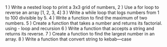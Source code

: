 1 ) Write a nested loop to print a 3x3 grid of numbers,
2 ) Use a for loop to reverse an array [1, 2, 3, 4]
3 ) Write a while loop that logs numbers from 1 to 100 divisible by 5.
4 ) Write a function to find the maximum of two numbers.
5 ) Create a function that takes a number and returns its factorial. using - loop and recursion
6 ) Write a function that accepts a string and returns its reverse.
7 ) Create a function to find the largest number in an array.
8 ) Write a function that convert string to kebab—case


<script>
  //   // 1)
  //   const name = "John";
  //    this.name = "Jane";
  //     const printName = () => {
  //   console.log(this.name);
  //   }
  //   printName.call({name: "Joe"});

  // //   2) Cut array length -
  // const arr = [1, 345 , 50, 20 , 36 , 7855, 59, 455, 5]
  // arr.length = 5
  // console.log('arr.length', arr)

  // // 3) sum of array element -
  // const a = [1,2,3,4,5,6,7,8,9,10]
  // const sum = a.reduce((a, b) => a + b ,0) // 0 is a initial value
  // console.log('sum', sum)

  // // 4) remove duplicate values -
  // const a = [1,1,1,2,2,2,3,4,5,6,6,7,8,9,9,10,10]
  // const duplicate = [...new Set(a)]
  // console.log('duplicate', duplicate)

  // 5)
  // let x=10;
  // // x = (x++, x) //output 11
  // // x = (x++, 5) //output 5  //its take 2nd or last value
  // // y = 50
  // // x = (x++, y) // output 50
  // x = (x+=20) // output 30
  // console.warn(x);

  // 6) Convert this string into array -
  // let str = "Hello, My Self Tarun shah"
  // let arr = str.split(" ") // split in words
  // let arr = str.split("") // split in single character
  // let arr = [...str] // split in single character
  // console.log('arr', arr)

  // 7) Remove a from this string -
  //   let str = "Hello, My Self Tarun shah"
  //   str = str.replace("a", "") // remove only first a
  //   str = str.replace(/a/g, "") // remove all a
  //   console.log('str -', str)

  //   // 8) show only tarun from this string -
  //   let str = "Hello, My Self Tarun shah";
  //   str = str.substring(15, 21);
  //   console.log("str -", str);

  //   // 9) show only tarun shah from this string -
  //   let str = "Hello, My Self Tarun shah";
  //   str = str.split(" ");
  //   str = str.slice(3);
  //   str = str.join(" ");
  //   console.log("str -", str);

  // //10) reverse this str -
  // let str = "Hello, My Self Tarun shah";
  // str = str.split('').reverse().join("")
  //     console.log('Str - ', str)  // output - hahs nuraT fleS yM ,olleH

  // // Reverse Using loop
  // let a = ""
  //   for (let i = str.length -1; i >= 0; i--) {
  //     a = a + str[i]
  //   }
  // console.log(a)

  // // 11) show only tarun from this string -
  // let str = "Hello, My Self Tarun shah";
  // str = str.split(" ");
  // str = str.filter((item) => item == "Tarun")
  // console.log('str', str)

  //   //   12) remove extra spaces from this string -
  //   let str = "         Hello            ";
  //   str = str.trim();
  //   console.log("str", str);

  // 13) multiply by using array form
  // let arr = [1,2,3,4,5]
  // arr = Array.from(arr, item=> item*2)
  // console.log('arr', arr)

  // // 14) create arr using Array form
  // let arr = [1,2,3,4,5]
  // // arr = Array.from({length:5}, (item, index)=> index*2) // for sum
  // arr = Array.from({length:5}, (item, index)=> index*2 + 1) // for odd
  // console.log('arr', arr)

  // // 15)
  // const a ="string"
  // console.log(a()) // output a is not a function

  // // 16)
  // let a = false || {} || null
  // console.log('a', a)

  // // 17)
  // let a = null || false || ''
  // console.log('a', a)

  // 18)
  // console.log('promise.resolve("Tarun")', Promise.resolve("Tarun"))

  // 19)
  // let a= 20;
  // function foo(){
  //   console.log(a);
  //   let a = 10;
  // }
  // foo() //output if var then ans. - undefined and if let then ans. a can not assigned before initialize

  // // 20)
  // let name = "This is paragraph";
  // console.log(!typeof name == "object"); // output false
  // console.log(!typeof name == "string");// output false
  // console.log(typeof name === "string");// output true
  // console.log(!typeof name === false);// output true

  // // 21)
  // let a = "Tarun"
  // let b = 100 ;
  // console.log('a', isNaN(a)) //output true
  // console.log('b', isNaN(b)) // output false

  // // 22)
  // let a = {name: 'Tarun'}
  // Object.seal(a)  // seal will not add other key here can change only current key value
  // a.age = 20
  // a.name = 20
  // console.log('a', a)

  //23) remove first element
  // let a = [1,2,3,4,5]
  //   a.shift()
  // console.log('a', a)
  //// remove last element
  // a.pop()
  // console.log('a', a)


  // 24) check value odd or even
  // let a = 50
  // console.log('a%2 ==0', a%2 ==0)

  // //25)
  // let a = 50
  // setTimeout(() => {
  //   console.log(a)
  // }, 100);
  //  a = 100  //output 100 //reason because js memory stack run api timeout function in last

  //26)
  // var a =50
  // var A=100
  // console.log('A', A)  //output 100

  // //27)
  // let a =5
  // let b =4
  // console.log(--a === b) //output true

  //28)
  // let a =1
  // let b=1
  // let c =2
  // console.log(a===b === --c) //  false
  // console.log(a== b == --c) //  true

  //29)
  // console.log('3*3', 3*3)
  // console.log('3**3', 3**3)
  // // console.log('3***3', 3***3)

  //30)
  // console.log('[[[[[[]]]]]]', [[[[[[]]]]]])

  // //31)
  // var for = 50
  // console.log('for', for) //reserved keyword

  // 32) Reserved keyword in js -
  // abstract,arguments,await,boolean,break,byte,case,catch,char,class,const,continue,debugger,default,delete,do,double,else,enum,eval,export,extends,false,final,finally,float,for,function,goto,if,implements,import,in,instanceof,int,interface,let,long,native,new,null,package,private,protected,public,return,short,static,super,switch,synchronized,this,throw,throws,transient,true,try,typeof,var,void,volatile,while,with,yield

  // //33)
  // for (var a = 0; a < 5; a++) {
  //   setTimeout(() => console.log("a", a));
  // } //output 5,5,5,5.5
  // for (let a = 0; a < 5; a++) {
  //   setTimeout(() => console.log("a", a));
  // } //output 0,1,2,3,4

  // //34)
  // console.log('+true', +true) // 1
  // console.log('typeof +true', typeof +true) // number  //reason - + sing covert string to numeric

  // //35)
  // console.log('!("tarun")', !("tarun"))
  // console.log('typeof ("tarun")', typeof ("tarun"))

  // //36)
  // let data = "size" ;
  // const bird ={
  //   size: "small",
  // }
  // console.log(bird[data]);
  // console.log(bird["size"]);
  // console.log(bird.size);
  // console.log(bird.data);

  // //37)
  // let a = { name: "Tarun" };
  // let b;
  // // a = b;
  // b=a
  // b.name = "Shah";
  // console.log("a.name", a.name); // reason - in object when copy object their location will copy not a data

  // //38)
  // let a =50
  // let b =new Number(50)
  // console.log('a == b', a ==b)
  // console.log('a === b', a ===b)

  // //39)
  // function Person(){
  //   console.log("Tarun")
  // }
  // Person.name ="Shah"
  // Person();

  //40)
  // function foo(){
  //   // 'use strict'
  //   a ="Tarun"
  //   console.log(a)
  // }
  // foo();

  // // 41)
  // console.log(eval("10*10*10"))

  //   // 42)
  // let a = {1:"One"}
  // console.log(a.hasOwnProperty("1"))
  // console.log(a.hasOwnProperty(1))

  // //43)
  // for(let a =1; a<5; a++){
  //   if(a === 3)continue
  //   console.log('a', a)
  // }

  //   //44)
  // const a ={name:"Tarun"}
  // function foo(age){return(`${this.name} ${age}`)
  // }

  // console.log(foo.call(a,25))
  // console.log(foo.bind(a,25)) // bind function need call again();

  // //45)
  // function foo(){
  //   return (()=>0)()
  // }
  // console.log('typeof foo()', typeof foo())

  // //46)
  // console.log('typeof typeof 1', typeof typeof 1)

  // //47)
  // function foo(){
  //   return ()=>0
  // }
  // console.log(typeof foo()()) // double function it will in chaining so thats by run inside function and its number

  // //48)
  // const a =[1,2,3]
  // a[6] =7
  // console.log('a', a)

  // //49)
  // console.log('!!null', !!null)
  // console.log('!!', !!'')
  // console.log('!!1', !!1)

  // //50)
  // console.log([..."Tarun"])

  // //51)
  // const pro = new Promise((res, rej)=>{
  //   setTimeout(res, 500 , "First");
  // })

  // const fro = new Promise((res, rej)=>{
  //   setTimeout(res, 100 , "Second");
  // })
  // Promise.race([pro, fro]).then(res=>console.log(res))

  // // 52)

  // let a ={name:"Tarun"}
  // let b = [a]
  // a=null
  // console.log('a', a) // output  null
  // console.log('b', b)  // [{name:"Tarun"}]

  // // 53)
  // const a = { name: "Tarun", age: "25" };
  // for (let item in a) {
  //   console.log("item", item);
  // }   // this will print their keys

  // // 54)
  // let a = 5 + 5 + "5";
  // console.log(typeof a);  //output string
  // console.log(typeof 3 + 5 + "5"); //output number55
  // console.log(typeof (3 + 5 + + "5")); //output number

  // //55)
  // console.log('[] == []', [] == []) //output false //reason - memory location can not same of array

  // //   //56)
  //   (()=>{
  // let x = (y=10)
  //   })()
  //   console.log("x", typeof x)

  // (() => {
  //   let x = y = 10;
  // })();
  // console.log(typeof y); //output number // here y is var because hee did not write here assign property

  // // //57)
  // let x = 50;
  // (() => {
  //   var x = 100;
  // })();
  // console.log("x", x);

  // //58)
  // console.log(!true - true) //output -1
  // console.log( true + + "10") //output 11
</script>



<script>
  document.addEventListener("DOMContentLoaded", (event) => {
    document.body.style.backgroundColor = "black";
  });

  //   //_______   1). # Swapping without using a third variable

  // let a = 20;
  // let b = 50;

  //   a = a + b; // a = 20 + 50 = 70
  //   b = a - b; // b = 70 - 50 = 20
  //   a = a - b; //  a = 70 - 20 = 50

  //   console.log("After swapping:");
  //   console.log("a =", a); // Output: a = 50
  //   console.log("b =", b); // Output: b = 20

  // _____ or it can be done using distruing
  //  [a, b] = [b ,a]
  //  console.log("a =", a); // Output: a = 50
  // console.log("b =", b); // Output: b = 20

  //   //_______ 2).

  //   console.log(1 == "1"); // Output: true
  //   console.log(1 === "1"); // Output: false

  // // _______ 3).

  // var a = 5;
  // console.log(a++ + a++); //output 11

  // // _______ 4).
  // var a = 5;
  // console.log(a++); //output 5

  // // _______ 5).
  // function aa() {
  //   let a = 0;
  //   a++;
  //   console.log(a);
  // }
  // aa(); // output 1
  // aa(); // output 1
  // aa(); // output 1

  // //_______ 6).
  // function aa() {
  //   let a = 0;
  //   console.log(a);
  //   a++;
  // }
  // aa(); // output 0
  // aa(); // output 0
  // aa(); // output 0

  // //_______ 7).
  // let a = 0;
  // function aa() {
  //   console.log(a);
  //   a++;
  // }
  // aa(); // output 0
  // aa(); // output 1
  // aa(); // output 2

  // //_______ 08).
  // console.log(1 < 2 < 3 < 4 <script 5);
  // console.log(5 > 4 > 3 > 2);

  // //_______ 09).
  // // remove spaces and replace with hyphens and replace hyphens with space.
  // let name = "My name is - Tarun";
  // name = name.replace(/\s+/g, "-").replace(/-/g, " ");
  // console.log(name);

  //  //_______ 10).
  //   let name = "My name is - Tarun";
  // name = name.replace(/[\s-]+/g, '-');
  // console.log(name);

  //  //_______ 11).
  // var a = 20;
  // function foo() {
  //   console.log(a);
  //   var a = 10;
  // }
  // foo();

  //  //_______ 12).
  // let a = 1 + 5 + "3" + 7 + 9;
  // console.log("a", a);
  // let b = "4" + 4 + 6 + 0;
  // console.log("b", b);

  //  //_______ 13).

  // let a = [1,2,3]
  // let b = [4,5,6]
  // let c = [...a, ...b]
  // console.log('c', c)

  //   // ________ 14).
  //   let a = []
  // let b = []
  // console.log(a == b)// output false  //reason - when array compare that time their memory location compare and location can not be same
  // console.log(a === b) // output false

  // // ___________ 15).
  // let a = [];
  // let b = a;
  // console.log('a == b', a == b) // output true  // reason - here location is same thats by its true
  // console.log('a === b', a === b) // output true

  // // ________ 16).
  // let a= [50]
  // let b= [50]
  // console.log('a[0] == b[0]', a[0] == b[0]) //output true // reason - here compare element value its 20 = 20
  // console.log('a[0] === b[0]', a[0] === b[0]) // output true

  // // ______ 17).
  // console.log(typeof NaN) //output number

  // // ________ 18).
  // console.log('10 - - 10', 10 - - 10) //output 20

  // //_______ 19)
  // let a = {name: "Tarun"}
  // console.log('a', a) // output {name: "Tarun"}
  // console.log(delete a.name) //output true
  // console.log('a', a) // output {}

  // //__________ 20)
  //  let a = ["One", "Two", "Three"]
  //  let [z] = a
  //  console.log('[z]', [z]) // output One //
  //  console.log('[z]', [,z]) // output empty Two //

  //  _________ 21)

  // for (let i = 1; i <= 5; i++) {
  //   let c = "";
  //   for (let a = 1; a <= i; a++) {
  //     c += "*";
  //   }
  //   console.log('c', c)
  // }

  // for (let a = 1; a <= 10; a++) {
  //   let b = "";

  //   for (let d = 10 - a; d > 0; d--) {
  //     b += " ";
  //   }
  //   for (let c = 1; c <= a; c++) {
  //     b += "* ";
  //   }
  //   console.log("b", b.trimEnd());
  // }

  // ________ 22).
  // const num = 5;
  // var fact = 1;
  // var i = 1;

  // while (i <= num) {
  //   fact = fact * i;
  //   i++;
  //   console.log('i', i)
  // }

  // __________ 23).
  // let a = [1, 2, 3, 4, 5, 6, 7, 8, 9, 10];
  // let arr = [];
  // for (let i = 0; i < a.length; i += 2) {
  //   arr.push(a.slice(i, i + 2));
  //   console.log("a", arr);
  // }
  // console.log('arr', arr)

  // // ________24).
  // // ___ FIND NTH HIGHEST NO. FORM THE ARRAY
  // const a = [1, 2, 5, 87, 65, 72, 45, 21, 21, 36, 55];

  // function nthHighest(n) {
  //   let set = [...new Set(a)];
  //   let sort = set.sort((a, b) => b - a);
  //   if (n > sort.length) {
  //     return "Give Input Between 1 TO 10";
  //   }
  //   let nthHigh = sort[n - 1];
  //   return nthHigh;
  // }
  // console.log("nthHighest()", nthHighest(5));

  // //______________25.) Find a largest string from this array

  //   let a  = ['Tarun', "Shah", "Jain"]

  //  console.log(a.reduce((a, b)=> {
  //      return b.length > a.length ? b : a;
  //  },""))

  // let a = ['Tarun', "Shah", "Jain"]

  // function findLongestString(arr) {
  //     let longest = "";
  //     for (let i = 0; i < arr.length; i++) {
  //         if (arr[i].length > longest.length) {
  //             longest = arr[i];
  //         }
  //     }
  //     return longest;
  // }

  // console.log(findLongestString(a)); // Output: "Tarun"

  // // ___________ 27.) make a pyramid of these numbers
  // const a = [
  //   1, 2, 3, 4, 5, 6, 7, 8, 9, 10, 11, 12, 13, 14, 15, 16, 17, 18, 19, 20,
  // ];
  // function pyramid(n) {
  //   let ans = [];
  //   let start = 0
  //   for(let i = 1; start < n.length; i++) {
  //     let level = []
  //     for(let j=0; j < i && start < n.length; j++ ){
  //       level.push(n[start])
  //       start ++
  //     }
  //     ans.push(level)
  //   }
  //   return ans
  // }

  // console.log(pyramid(a));

  // // ___________ 28.) get all sum numbers
  // const a = [
  //1, 2, 3, 4, 5, 6, 7, 8, 9, 10, 11, 12, 13, 14, 15, 16, 17, 18, 19, 20,
  // ];

  // function getSum(a) {
  //   let sum = [];
  //   for (let i = 0; i < a.length; i++) {
  //     if (i % 2) {
  //       sum.push(a[i]);
  //     }
  //   }
  //   return sum;
  // }
  // console.log(getSum(a));

  // // using filter

  // const getSum = a.filter((v) => v % 2 == 0 );

  // console.log(getSum);

  /////// _______29). find how many vowels in this array

  const a = "This is Tarun Jain";
  // function countVowels(a) {
  //   const b = ["a", "e", "i", "o", "u"];
  //   let count = 0;
  //   a.toLowerCase()
  //     .split("")
  //     .forEach((arr) => {
  //       b.includes(arr) && count++;
  //     });
  //   return count;
  // }


  // //  using filter
  // function countVowels(a) {
  //   const b = ["a", "e", "i", "o", "u"];
  //   return a.toLowerCase()
  //     .split("")
  //     .filter((ch) => 
  //       b.includes(ch) ).length;
  // }

  console.log(countVowels(a));
</script>
